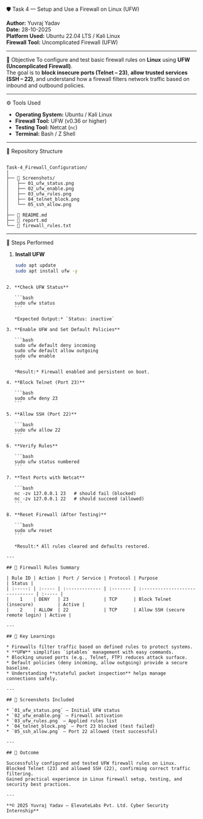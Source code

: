
 🛡️ Task 4 — Setup and Use a Firewall on Linux (UFW)

**Author:** Yuvraj Yadav  
**Date:** 28-10-2025  
**Platform Used:** Ubuntu 22.04 LTS / Kali Linux  
**Firewall Tool:** Uncomplicated Firewall (UFW)  

---

 🎯 Objective
To configure and test basic firewall rules on **Linux** using **UFW (Uncomplicated Firewall)**.  
The goal is to **block insecure ports (Telnet – 23)**, **allow trusted services (SSH – 22)**, and understand how a firewall filters network traffic based on inbound and outbound policies.

---

 ⚙️ Tools Used
- **Operating System:** Ubuntu / Kali Linux  
- **Firewall Tool:** UFW (v0.36 or higher)  
- **Testing Tool:** Netcat (`nc`)  
- **Terminal:** Bash / Z Shell  

---

📂 Repository Structure
```

Task-4_Firewall_Configuration/
│
├── 📁 Screenshots/
│   ├── 01_ufw_status.png
│   ├── 02_ufw_enable.png
│   ├── 03_ufw_rules.png
│   ├── 04_telnet_block.png
│   └── 05_ssh_allow.png
│
├── 📝 README.md
├── 📄 report.md
└── 📄 firewall_rules.txt

````

---

 🚀 Steps Performed

1. **Install UFW**
   ```bash
   sudo apt update
   sudo apt install ufw -y
````

2. **Check UFW Status**

   ```bash
   sudo ufw status
   ```

   *Expected Output:* `Status: inactive`

3. **Enable UFW and Set Default Policies**

   ```bash
   sudo ufw default deny incoming
   sudo ufw default allow outgoing
   sudo ufw enable
   ```

   *Result:* Firewall enabled and persistent on boot.

4. **Block Telnet (Port 23)**

   ```bash
   sudo ufw deny 23
   ```

5. **Allow SSH (Port 22)**

   ```bash
   sudo ufw allow 22
   ```

6. **Verify Rules**

   ```bash
   sudo ufw status numbered
   ```

7. **Test Ports with Netcat**

   ```bash
   nc -zv 127.0.0.1 23   # should fail (blocked)
   nc -zv 127.0.0.1 22   # should succeed (allowed)
   ```

8. **Reset Firewall (After Testing)**

   ```bash
   sudo ufw reset
   ```

   *Result:* All rules cleared and defaults restored.

---

## 🧩 Firewall Rules Summary

| Rule ID | Action | Port / Service | Protocol | Purpose                         | Status |
| :-----: | :----- | :------------- | :------- | :------------------------------ | :----- |
|    1    | DENY   | 23             | TCP      | Block Telnet (insecure)         | Active |
|    2    | ALLOW  | 22             | TCP      | Allow SSH (secure remote login) | Active |

---

## 🧠 Key Learnings

* Firewalls filter traffic based on defined rules to protect systems.
* **UFW** simplifies `iptables` management with easy commands.
* Blocking unused ports (e.g., Telnet, FTP) reduces attack surface.
* Default policies (deny incoming, allow outgoing) provide a secure baseline.
* Understanding **stateful packet inspection** helps manage connections safely.

---

## 📸 Screenshots Included

* `01_ufw_status.png` – Initial UFW status
* `02_ufw_enable.png` – Firewall activation
* `03_ufw_rules.png` – Applied rules list
* `04_telnet_block.png` – Port 23 blocked (test failed)
* `05_ssh_allow.png` – Port 22 allowed (test successful)

---

## 🧾 Outcome

Successfully configured and tested UFW firewall rules on Linux.
Blocked Telnet (23) and allowed SSH (22), confirming correct traffic filtering.
Gained practical experience in Linux firewall setup, testing, and security best practices.

---

**© 2025 Yuvraj Yadav — ElevateLabs Pvt. Ltd. Cyber Security Internship**



